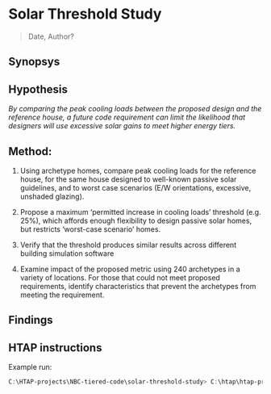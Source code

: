 # Solar Threshold Study #

>  Date, Author?

## Synopsys ##

## Hypothesis ##

*By comparing the peak cooling loads between the proposed design and the reference house, a future code requirement can limit the likelihood that designers will use excessive solar gains to meet higher energy tiers.* 

## Method: ##

1. Using archetype homes, compare peak cooling loads for the reference house, for  the same house designed to well-known passive solar guidelines, and to worst case scenarios (E/W orientations, excessive, unshaded glazing). 

2. Propose a maximum ‘permitted increase in cooling loads’ threshold (e.g. 25%), which affords enough flexibility to design passive solar homes, but restricts ‘worst-case scenario’ homes. 

3. Verify that the threshold produces similar results across different building simulation software

4. Examine impact of the proposed metric using 240 archetypes in a variety of locations. For those that could not meet proposed requirements, identify characteristics that prevent the archetypes from meeting the requirement. 

   

## Findings ##

##  HTAP instructions ##

Example run:

```powershell
C:\HTAP-projects\NBC-tiered-code\solar-threshold-study> C:\htap\htap-prm.rb -r .\example.run -o C:\htap\HTAP-options.json -v -j -t 2- -c
```

 

<!-- more here-->